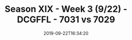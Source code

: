 ---
title: Season XIX - Week 3 (9/22) - DCGFFL - 7031 vs 7029
teams_score:
- team: 7031
  score: 0
- team: 7029
  score: 26
mvp: Dom, Ken
game-ball: Alex, Ethan
sportsperson: JC, Alonzo
season: 19
week: 3
date: '2019-09-22T16:34:20'
pageid: season-xix-week-3-9-22-7031-vs-7029
---